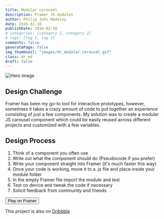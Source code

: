 ```yaml
---
title: Modular carousel
description: Framer JS modules
author: Philip John Madeley
date: 2016-02-16
publishDate: 2016-02-16
# categories: [category 1, category 2]
# tags: [tag 1, tag 2]
comments: false
generatePage: false
img_thumbnail: "images/dr_modular_carousel.gif"
class: dr_md
draft: false
---
```


![Hero image](/images/dr_modular_carousel.gif)

## Design Challenge
Framer has been my go-to tool for interactive prototypes, however, sometimes it takes a crazy amount of code to put together an experience consisting of just a few components.  My solution was to create a modular JS carousel component which could be easily reused across different projects and customized with a few variables.

## Design Process
1. Think of a component you often use
2. Write out what the component should do (Pseudocode if you prefer)
3. Write your component straight into Framer (it's much faster this way)
4. Once your code is working, move it to a .js file and place inside your  module folder
5. In the empty Framer file import the module and test
7. Test on device and tweak the code if necessary
8. Solicit feedback from community and friends

<a href="http://share.framerjs.com/g2ttla0meqct/" target="_blank">
<button>Play on Framer</button>
</a>

This project is also on <a class="link" href="https://dribbble.com/shots/2528869-Module-carousel-in-Framer" target="_blank">Dribbble</a>
